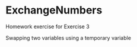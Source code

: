 # ExchangeNumbers

Homework exercise for Exercise 3 

Swapping two variables using a temporary variable